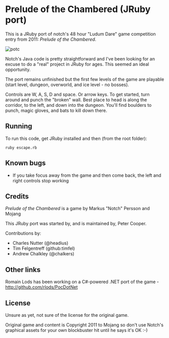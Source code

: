 # Prelude of the Chambered (JRuby port)

This is a JRuby port of notch's 48 hour "Ludum Dare" game competition entry from 2011: _Prelude of the Chambered_.

![potc](https://user-images.githubusercontent.com/118/200089149-eb291cd7-6c5e-4b18-a03c-f3a67efc7974.jpg)

Notch's Java code is pretty straightforward and I've been looking for an excuse to do a "real" project in JRuby for ages. This seemed an ideal opportunity.

The port remains unfinished but the first few levels of the game are playable (start level, dungeon, overworld, and ice level - no bosses).

Controls are W, A, S, D and space. Or arrow keys. To get started, turn around and punch the "broken" wall. Best place to head is along the corridor, to the left, and down into the dungeon. You'll find boulders to punch, magic gloves, and bats to kill down there.

## Running

To run this code, get JRuby installed and then (from the root folder):

    ruby escape.rb
    
## Known bugs

* If you take focus away from the game and then come back, the left and right controls stop working
    
## Credits

_Prelude of the Chambered_ is a game by Markus "Notch" Persson and Mojang

This JRuby port was started by, and is maintained by, Peter Cooper.

Contributions by:

* Charles Nutter (@headius)
* Tim Felgentreff (github:timfel)
* Andrew Chalkley (@chalkers)

## Other links

Romain Lods has been working on a C#-powered .NET port of the game - http://github.com/rlods/PocDotNet

## License

Unsure as yet, not sure of the license for the original game.

Original game and content is Copyright 2011 to Mojang so don't use Notch's graphical assets for your own blockbuster hit until he says it's OK :-)
